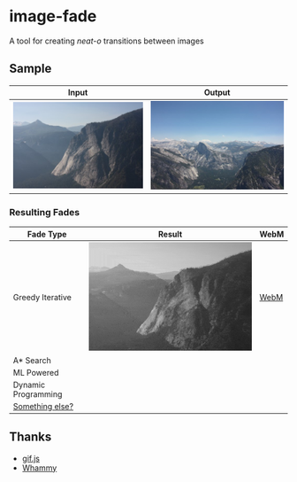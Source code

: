 # image-fade

A tool for creating *neat-o* transitions between images

## Sample

| Input     | Output  |
| ---       | --- |
| ![Input](/images/t1.jpg) | ![Output](/images/t2.jpg) | 

### Resulting Fades

| Fade Type | Result | WebM |
| ---       |:---:| --- |
| Greedy Iterative | ![Sample Output Gif](/samples/sample1.gif) | [WebM](https://github.mrarich.com/samples/sample1.webm) |
| A* Search |  | |
| ML Powered |  | |
| Dynamic Programming |  | |
| [Something else?](https://github.com/aarich/image-fade/fork) |  | |

## Thanks

* [gif.js](https://github.com/jnordberg/gif.js)
* [Whammy](https://github.com/antimatter15/whammy)
